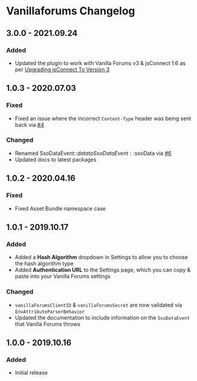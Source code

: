 # Vanillaforums Changelog

## 3.0.0 - 2021.09.24
### Added
* Updated the plugin to work with Vanilla Forums v3 & jsConnect 1.6 as per [Upgrading jsConnect To Version 3](https://success.vanillaforums.com/kb/articles/206-upgrading-jsconnect-to-version-3)

## 1.0.3 - 2020.07.03
### Fixed
* Fixed an issue where the incorrect `Content-Type` header was being sent back via [#4](https://github.com/nystudio107/craft-vanillaforums/pull/4)

### Changed
* Renamed SsoDataEvent::$data to SsoDataEvent::$ssoData via [#6](https://github.com/nystudio107/craft-vanillaforums/pull/6)
* Updated docs to latest packages

## 1.0.2 - 2020.04.16
### Fixed
* Fixed Asset Bundle namespace case

## 1.0.1 - 2019.10.17
### Added
* Added a **Hash Algorithm** dropdown in Settings to allow you to choose the hash algorithm type
* Added **Authentication URL** to the Settings page, which you can copy & paste into your Vanilla Forums settings

### Changed
* `vanillaForumsClientID` & `vanillaForumsSecret` are now validated via `EnvAttributeParserBehavior`
* Updated the documentation to include information on the `SsoDataEvent` that Vanilla Forums throws
 
## 1.0.0 - 2019.10.16
### Added
- Initial release
